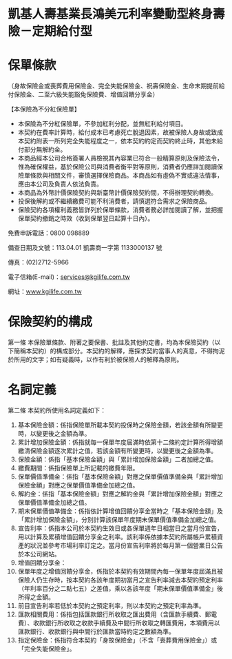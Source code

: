 # 凱基人壽基業長鴻美元利率變動型終身壽險－定期給付型

# 保單條款

（身故保險金或喪葬費用保險金、完全失能保險金、祝壽保險金、生命末期提前給付保險金、二至六級失能豁免保險費、增值回饋分享金）

【本保險為不分紅保險單】

- 本保險為不分紅保險單，不參加紅利分配，並無紅利給付項目。
- 本契約在費率計算時，給付成本已考慮死亡脫退因素，故被保險人身故或致成本契約附表一所列完全失能程度之一，依本契約約定而契約終止時，其他未給付部分無解約金。
- 本商品經本公司合格簽署人員檢視其內容業已符合一般精算原則及保險法令，惟為確保權益，基於保險公司與消費者衡平對等原則，消費者仍應詳加閱讀保險單條款與相關文件，審慎選擇保險商品。本商品如有虛偽不實或違法情事，應由本公司及負責人依法負責。
- 本商品為外幣計價保險契約與新臺幣計價保險契約間，不得辦理契約轉換。
- 投保後解約或不繼續繳費可能不利消費者，請慎選符合需求之保險商品。
- 保險契約各項權利義務皆詳列於保單條款，消費者務必詳加閱讀了解，並把握保單契約撤銷之時效（收到保單翌日起算十日內）。

免費申訴電話：0800 098889

備查日期及文號：113.04.01 凱壽商一字第 1133000137 號

傳真：(02)2712-5966

電子信箱(E-mail)：services@kgilife.com.tw

網址：www.kgilife.com.tw

# 保險契約的構成

第一條 本保險單條款、附著之要保書、批註及其他約定書，均為本保險契約（以下簡稱本契約）的構成部分。本契約的解釋，應探求契約當事人的真意，不得拘泥於所用的文字；如有疑義時，以作有利於被保險人的解釋為原則。

# 名詞定義

第二條 本契約所使用名詞定義如下：

1. 基本保險金額：係指保險單所載本契約投保時之保險金額，若該金額有所變更時，以變更後之金額為準。
2. 累計增加保險金額：係指就每一保單年度屆滿時依第十二條約定計算所得增額繳清保險金額逐次累計之值，若該金額有所變更時，以變更後之金額為準。
3. 保險金額：係指「基本保險金額」與「累計增加保險金額」二者加總之值。
4. 繳費期間：係指保險單上所記載的繳費年限。
5. 保單價值準備金：係指「基本保險金額」對應之保單價值準備金與「累計增加保險金額」對應之保單價值準備金加總之值。
6. 解約金：係指「基本保險金額」對應之解約金與「累計增加保險金額」對應之保單價值準備金加總之值。
7. 期末保單價值準備金：係指依計算增值回饋分享金當時之「基本保險金額」及「累計增加保險金額」，分別計算該保單年度期末保單價值準備金加總之值。
8. 宣告利率：係指本公司於本契約生效日或各保單週年日相當日之當月份宣告，用以計算及累積增值回饋分享金之利率。該利率係依據本契約所屬帳戶累積資產的狀況並參考市場利率訂定之。當月份宣告利率將於每月第一個營業日公告於本公司網站。
9. 增值回饋分享金：
1. 保單年度之增值回饋分享金，係指於本契約有效期間內每一保單年度屆滿且被保險人仍生存時，按本契約各該年度期初當月之宣告利率減去本契約預定利率（年利率百分之二點七五）之差值，乘以各該年度「期末保單價值準備金」後所得之金額。
2. 前目宣告利率若低於本契約之預定利率，則以本契約之預定利率為準。
10. 匯款相關費用：係指包括匯款銀行所收取之匯出費用（含匯款手續費、郵電費）、收款銀行所收取之收款手續費及中間行所收取之轉匯費用，本項費用以匯款銀行、收款銀行與中間行於匯款當時約定之數額為準。
11. 指定保險金：係指符合本契約「身故保險金」（不含「喪葬費用保險金」）或「完全失能保險金」。